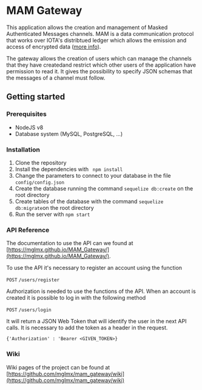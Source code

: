 # MAM Gateway

This application allows the creation and management of Masked Authenticated Messages channels. MAM is a data communication protocol that works over IOTA's distribtued ledger which allows the emission and access of encrypted data ([more info](https://blog.iota.org/introducing-masked-authenticated-messaging-e55c1822d50e)).

The gateway allows the creation of users which can manage the channels that they have createdand restrict which other users of the application have permission to read it. It gives the possibility to specify JSON schemas that the messages of a channel must follow.

## Getting started
### Prerequisites
* NodeJS v8
* Database system (MySQL, PostgreSQL, ...)

### Installation
1. Clone the repository 
2. Install the dependencies with
` npm install`
2. Change the parameters to connect to your database in the file `config/config.json`
4. Create the database running the command `sequelize db:create` on the root directory
5. Create tables of the database with the command `sequelize db:migrate`on the root directory
6. Run the server with `npm start`


### API Reference
The documentation to use the API can we found at [https://mglmx.github.io/MAM_Gateway/](https://mglmx.github.io/MAM_Gateway/).

To use the API it's necessary to register an account using the function

`POST` `/users/register`

Authorization is needed to use the functions of the API. When an account is created it is possible to log in with the following method

`POST` `/users/login`

It will return a JSON Web Token that will identify the user in the next API calls. It is necessary to add the token as a header in the request.

`{'Authorization' : 'Bearer <GIVEN_TOKEN>}`


### Wiki
Wiki pages of the project can be found at [https://github.com/mglmx/mam_gateway/wiki](https://github.com/mglmx/mam_gateway/wiki)




